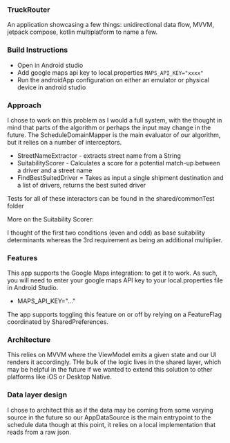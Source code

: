 ### TruckRouter 

An application showcasing a few things: unidirectional data flow, MVVM, jetpack compose, kotlin multiplatform to name a few.

### Build Instructions
- Open in Android studio
- Add google maps api key to local.properties ```MAPS_API_KEY="xxxx"```
- Run the androidApp configuration on either an emulator or physical device in android studio

### Approach

I chose to work on this problem as I would a full system, with the thought in mind that parts of the algorithm or perhaps the input may change
in the future. The ScheduleDomainMapper is the main evaluator of our algorithm, but it relies on a number of interceptors.

  - StreetNameExtractor - extracts street name from a String
  - SuitabilityScorer - Calculates a score for a potential match-up between a driver and a street name
  - FindBestSuitedDriver = Takes as input a single shipment destination and a list of drivers, returns the best suited driver

Tests for all of these interactors can be found in the shared/commonTest folder
  
More on the Suitability Scorer:

I thought of the first two conditions (even and odd) as base suitability determinants
whereas the 3rd requirement as being an additional multiplier.

### Features

This app supports the Google Maps integration: to get it to work.
As such, you will need to enter your google maps API key to your local.properties file in Android Studio.
  - MAPS_API_KEY="..."

The app supports toggling this feature on or off by relying on a FeatureFlag coordinated by SharedPreferences.

### Architecture

This relies on MVVM where the ViewModel emits a given state and our UI renders it accordingly.
THe bulk of the logic lives in the shared layer, which may be helpful in the future if we wanted to 
extend this solution to other platforms like iOS or Desktop Native.

### Data layer design

I chose to architect this as if the data may be coming from some varying source in the future
so our AppDataSource is the main entrypoint to the schedule data though at this point, it relies 
on a local implementation that reads from a raw json.

